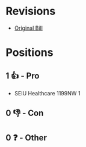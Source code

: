 # Revisions
* [Original Bill](1/)

# Positions
## 1 👍 - Pro
* SEIU Healthcare 1199NW 1

## 0 👎 - Con

## 0 ❓ - Other
